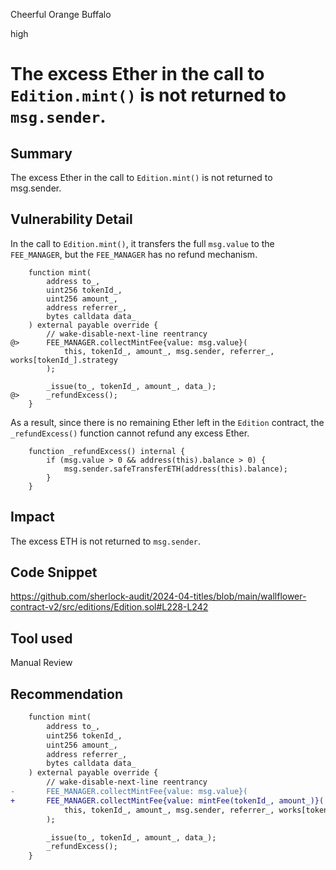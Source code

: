 Cheerful Orange Buffalo

high

# The excess Ether in the call to `Edition.mint()` is not returned to `msg.sender`.

## Summary

The excess Ether in the call to `Edition.mint()` is not returned to msg.sender.

## Vulnerability Detail

In the call to `Edition.mint()`, it transfers the full `msg.value` to the `FEE_MANAGER`, but the `FEE_MANAGER` has no refund mechanism.

```solidity
    function mint(
        address to_,
        uint256 tokenId_,
        uint256 amount_,
        address referrer_,
        bytes calldata data_
    ) external payable override {
        // wake-disable-next-line reentrancy
@>      FEE_MANAGER.collectMintFee{value: msg.value}(
            this, tokenId_, amount_, msg.sender, referrer_, works[tokenId_].strategy
        );

        _issue(to_, tokenId_, amount_, data_);
@>      _refundExcess();
    }
```

As a result, since there is no remaining Ether left in the `Edition` contract, the `_refundExcess()` function cannot refund any excess Ether.

```solidity
    function _refundExcess() internal {
        if (msg.value > 0 && address(this).balance > 0) {
            msg.sender.safeTransferETH(address(this).balance);
        }
    }
```

## Impact

The excess ETH is not returned to `msg.sender`.

## Code Snippet

https://github.com/sherlock-audit/2024-04-titles/blob/main/wallflower-contract-v2/src/editions/Edition.sol#L228-L242

## Tool used

Manual Review

## Recommendation

```diff
    function mint(
        address to_,
        uint256 tokenId_,
        uint256 amount_,
        address referrer_,
        bytes calldata data_
    ) external payable override {
        // wake-disable-next-line reentrancy
-       FEE_MANAGER.collectMintFee{value: msg.value}(
+       FEE_MANAGER.collectMintFee{value: mintFee(tokenId_, amount_)}(
            this, tokenId_, amount_, msg.sender, referrer_, works[tokenId_].strategy
        );

        _issue(to_, tokenId_, amount_, data_);
        _refundExcess();
    }
```